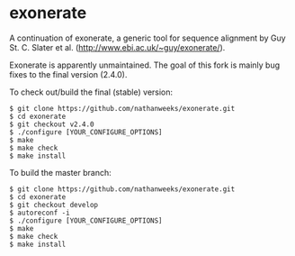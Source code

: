 exonerate
=========

A continuation of exonerate, a generic tool for sequence alignment by Guy St.
C. Slater et al. (http://www.ebi.ac.uk/~guy/exonerate/).

Exonerate is apparently unmaintained. The goal of this fork is mainly bug
fixes to the final version (2.4.0).

To check out/build the final (stable) version:

```
$ git clone https://github.com/nathanweeks/exonerate.git
$ cd exonerate
$ git checkout v2.4.0
$ ./configure [YOUR_CONFIGURE_OPTIONS]
$ make
$ make check
$ make install
```

To build the master branch:

```
$ git clone https://github.com/nathanweeks/exonerate.git
$ cd exonerate
$ git checkout develop
$ autoreconf -i
$ ./configure [YOUR_CONFIGURE_OPTIONS]
$ make
$ make check
$ make install
```
